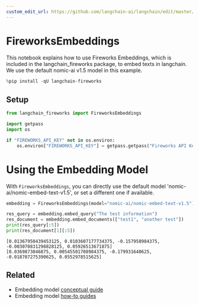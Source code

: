 ```yaml
---
custom_edit_url: https://github.com/langchain-ai/langchain/edit/master/docs/docs/integrations/text_embedding/fireworks.ipynb
---
```

# FireworksEmbeddings

This notebook explains how to use Fireworks Embeddings, which is included in the langchain_fireworks package, to embed texts in langchain. We use the default nomic-ai v1.5 model in this example.


```python
%pip install -qU langchain-fireworks
```

## Setup


```python
from langchain_fireworks import FireworksEmbeddings
```


```python
import getpass
import os

if "FIREWORKS_API_KEY" not in os.environ:
    os.environ["FIREWORKS_API_KEY"] = getpass.getpass("Fireworks API Key:")
```

# Using the Embedding Model
With `FireworksEmbeddings`, you can directly use the default model 'nomic-ai/nomic-embed-text-v1.5', or set a different one if available.


```python
embedding = FireworksEmbeddings(model="nomic-ai/nomic-embed-text-v1.5")
```


```python
res_query = embedding.embed_query("The test information")
res_document = embedding.embed_documents(["test1", "another test"])
print(res_query[:5])
print(res_document[1][:5])
```
```output
[0.01367950439453125, 0.0103607177734375, -0.157958984375, -0.003070831298828125, 0.05926513671875]
[0.0369873046875, 0.00545501708984375, -0.179931640625, -0.018707275390625, 0.0552978515625]
```

## Related

- Embedding model [conceptual guide](/docs/concepts/#embedding-models)
- Embedding model [how-to guides](/docs/how_to/#embedding-models)

